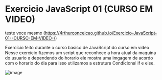 # Exercicio JavaScript 01 (CURSO EM VIDEO)
teste voce mesmo (https://4rthurconceicao.github.io/Exercicio-JavaScript-01--CURSO-EM-VIDEO-/)

 Exercício feito durante o curso basico de JavaScript do curso em video
 Nesse exercício fizemos um script que reconhece a hora atual da maquina do usuario e dependendo do horario ele mostra uma imgagem
 de acordo com o horario do dia para isso utilizamos a estrutura Condicional if e else.

 
 ![image](https://github.com/user-attachments/assets/78db779b-b102-49d7-b343-80cce5d06e19)

